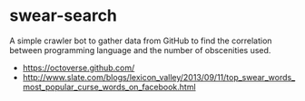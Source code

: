 # swear-search
A simple crawler bot to gather data from GitHub to find the correlation between programming language and the number of obscenities used. 

* https://octoverse.github.com/
* http://www.slate.com/blogs/lexicon_valley/2013/09/11/top_swear_words_most_popular_curse_words_on_facebook.html
